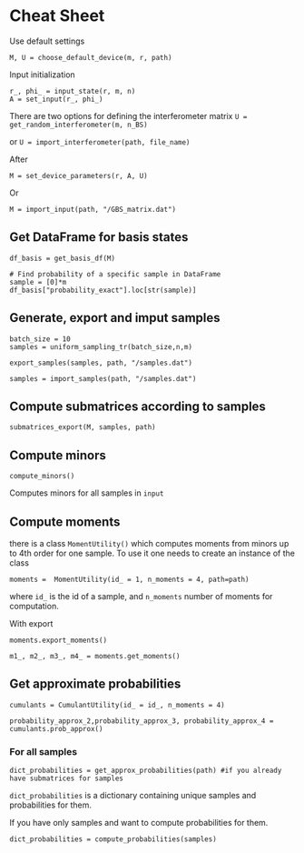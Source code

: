 # Cheat Sheet

Use default settings 

`M, U = choose_default_device(m, r, path)`

Input initialization

```
r_, phi_ = input_state(r, m, n) 
A = set_input(r_, phi_) 
```


There are two options for defining the interferometer matrix
`U = get_random_interferometer(m, n_BS)`

or 
`U = import_interferometer(path, file_name)`

After 

`M = set_device_parameters(r, A, U)`

Or 

`M = import_input(path, "/GBS_matrix.dat")`

## Get DataFrame for basis states

```
df_basis = get_basis_df(M)
```

```
# Find probability of a specific sample in DataFrame
sample = [0]*m
df_basis["probability_exact"].loc[str(sample)] 

```
## Generate, export and imput samples

```
batch_size = 10 
samples = uniform_sampling_tr(batch_size,n,m)

export_samples(samples, path, "/samples.dat")

samples = import_samples(path, "/samples.dat")
```

## Compute submatrices according to samples

`submatriсes_export(M, samples, path)`

## Compute minors 

`compute_minors()`

Computes minors for all samples in `input`

## Compute moments 


there is a class `MomentUtility()` which computes moments from minors up to 4th order for one sample. 
To use it one needs to create an instance of the class

`moments =  MomentUtility(id_ = 1, n_moments = 4, path=path) `

where `id_` is the id of a sample, and `n_moments` number of moments for computation. 

With export

```
moments.export_moments()

m1_, m2_, m3_, m4_ = moments.get_moments()
```

## Get approximate probabilities

```
cumulants = CumulantUtility(id_ = id_, n_moments = 4)

probability_approx_2,probability_approx_3, probability_approx_4 = cumulants.prob_approx()
```

### For all samples

```
dict_probabilities = get_approx_probabilities(path) #if you already have submatrices for samples
```
`dict_probabilities` is a dictionary containing unique samples and probabilities for them. 


If you have only samples and want to compute probabilities for them. 

```
dict_probabilities = compute_probabilities(samples)
```

